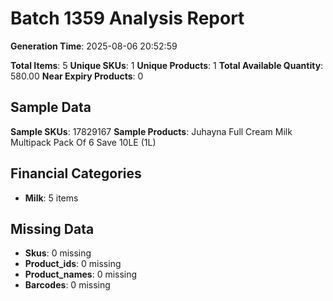 # Batch 1359 Analysis Report

**Generation Time**: 2025-08-06 20:52:59

**Total Items**: 5
**Unique SKUs**: 1
**Unique Products**: 1
**Total Available Quantity**: 580.00
**Near Expiry Products**: 0

## Sample Data
**Sample SKUs**: 17829167
**Sample Products**: Juhayna Full Cream Milk Multipack Pack Of 6 Save 10LE (1L)

## Financial Categories
- **Milk**: 5 items

## Missing Data
- **Skus**: 0 missing
- **Product_ids**: 0 missing
- **Product_names**: 0 missing
- **Barcodes**: 0 missing
